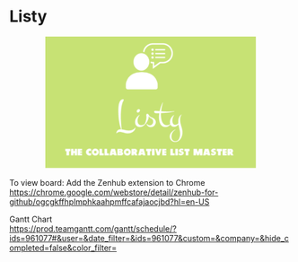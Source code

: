 # Listy

<p align="center"><img src="images/listy.png" width="376px" height="235px"/></p>

To view board: Add the Zenhub extension to Chrome
<br>
https://chrome.google.com/webstore/detail/zenhub-for-github/ogcgkffhplmphkaahpmffcafajaocjbd?hl=en-US

Gantt Chart
<br>
https://prod.teamgantt.com/gantt/schedule/?ids=961077#&user=&date_filter=&ids=961077&custom=&company=&hide_completed=false&color_filter=
